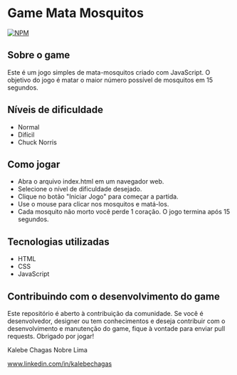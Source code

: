 #  Game Mata Mosquitos
[![NPM](https://img.shields.io/npm/l/react)](https://github.com/kalebechagas/App_Game_Mata_Mosquito/blob/main/LICENSE)

## Sobre o game

Este é um jogo simples de mata-mosquitos criado com JavaScript. O objetivo do jogo é matar o maior número possível de mosquitos em 15 segundos.

## Níveis de dificuldade

- Normal
- Difícil
- Chuck Norris

## Como jogar
- Abra o arquivo index.html em um navegador web.
- Selecione o nível de dificuldade desejado.
- Clique no botão "Iniciar Jogo" para começar a partida.
- Use o mouse para clicar nos mosquitos e matá-los.
- Cada mosquito não morto você perde 1 coração.
O jogo termina após 15 segundos.

## Tecnologias utilizadas
- HTML
- CSS
- JavaScript

## Contribuindo com o desenvolvimento do game
Este repositório é aberto à contribuição da comunidade. Se você é desenvolvedor, designer ou tem conhecimentos e deseja contribuir com o desenvolvimento e manutenção do game, fique à vontade para enviar pull requests. Obrigado por jogar!

Kalebe Chagas Nobre Lima

www.linkedin.com/in/kalebechagas
